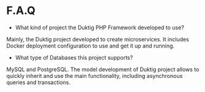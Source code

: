 # F.A.Q

- What kind of project the Duktig PHP Framework developed to use?  

Mainly, the Duktig project developed to create microservices. 
It includes Docker deployment configuration to use and get it up and running.

- What type of Databases this project supports?

MySQL and PostgreSQL. 
The model development of Duktig project allows to quickly inherit and use the main functionality, including asynchronous queries and transactions.

